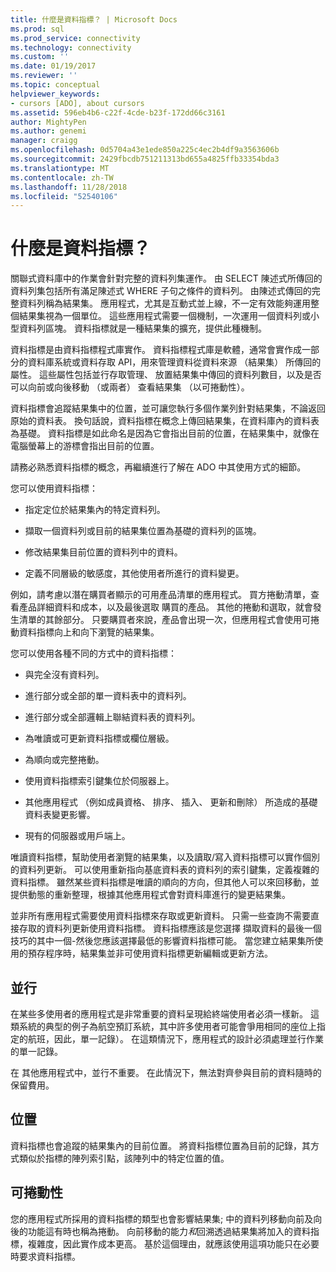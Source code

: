 ```yaml
---
title: 什麼是資料指標？ | Microsoft Docs
ms.prod: sql
ms.prod_service: connectivity
ms.technology: connectivity
ms.custom: ''
ms.date: 01/19/2017
ms.reviewer: ''
ms.topic: conceptual
helpviewer_keywords:
- cursors [ADO], about cursors
ms.assetid: 596eb4b6-c22f-4cde-b23f-172dd66c3161
author: MightyPen
ms.author: genemi
manager: craigg
ms.openlocfilehash: 0d5704a43e1ede850a225c4ec2b4df9a3563606b
ms.sourcegitcommit: 2429fbcdb751211313bd655a4825ffb33354bda3
ms.translationtype: MT
ms.contentlocale: zh-TW
ms.lasthandoff: 11/28/2018
ms.locfileid: "52540106"
---
```

# <a name="what-is-a-cursor"></a>什麼是資料指標？
關聯式資料庫中的作業會針對完整的資料列集運作。 由 SELECT 陳述式所傳回的資料列集包括所有滿足陳述式 WHERE 子句之條件的資料列。 由陳述式傳回的完整資料列稱為結果集。 應用程式，尤其是互動式並上線，不一定有效能夠運用整個結果集視為一個單位。 這些應用程式需要一個機制，一次運用一個資料列或小型資料列區塊。 資料指標就是一種結果集的擴充，提供此種機制。  
  
 資料指標是由資料指標程式庫實作。 資料指標程式庫是軟體，通常會實作成一部分的資料庫系統或資料存取 API，用來管理資料從資料來源 （結果集） 所傳回的屬性。 這些屬性包括並行存取管理、 放置結果集中傳回的資料列數目，以及是否可以向前或向後移動 （或兩者） 查看結果集 （以可捲動性）。  
  
 資料指標會追蹤結果集中的位置，並可讓您執行多個作業列針對結果集，不論返回原始的資料表。 換句話說，資料指標在概念上傳回結果集，在資料庫內的資料表為基礎。 資料指標是如此命名是因為它會指出目前的位置，在結果集中，就像在電腦螢幕上的游標會指出目前的位置。  
  
 請務必熟悉資料指標的概念，再繼續進行了解在 ADO 中其使用方式的細節。  
  
 您可以使用資料指標：  
  
-   指定定位於結果集內的特定資料列。  
  
-   擷取一個資料列或目前的結果集位置為基礎的資料列的區塊。  
  
-   修改結果集目前位置的資料列中的資料。  
  
-   定義不同層級的敏感度，其他使用者所進行的資料變更。  
  
 例如，請考慮以潛在購買者顯示的可用產品清單的應用程式。 買方捲動清單，查看產品詳細資料和成本，以及最後選取 購買的產品。 其他的捲動和選取，就會發生清單的其餘部分。 只要購買者來說，產品會出現一次，但應用程式會使用可捲動資料指標向上和向下瀏覽的結果集。  
  
 您可以使用各種不同的方式中的資料指標：  
  
-   與完全沒有資料列。  
  
-   進行部分或全部的單一資料表中的資料列。  
  
-   進行部分或全部邏輯上聯結資料表的資料列。  
  
-   為唯讀或可更新資料指標或欄位層級。  
  
-   為順向或完整捲動。  
  
-   使用資料指標索引鍵集位於伺服器上。  
  
-   其他應用程式 （例如成員資格、 排序、 插入、 更新和刪除） 所造成的基礎資料表變更影響。  
  
-   現有的伺服器或用戶端上。  
  
 唯讀資料指標，幫助使用者瀏覽的結果集，以及讀取/寫入資料指標可以實作個別的資料列更新。 可以使用重新指向基底資料表的資料列的索引鍵集，定義複雜的資料指標。 雖然某些資料指標是唯讀的順向的方向，但其他人可以來回移動，並提供動態的重新整理，根據其他應用程式會對資料庫進行的變更結果集。  
  
 並非所有應用程式需要使用資料指標來存取或更新資料。 只需一些查詢不需要直接存取的資料列更新使用資料指標。 資料指標應該是您選擇 擷取資料的最後一個技巧的其中一個-然後您應該選擇最低的影響資料指標可能。 當您建立結果集所使用的預存程序時，結果集並非可使用資料指標更新編輯或更新方法。  
  
## <a name="concurrency"></a>並行  
 在某些多使用者的應用程式是非常重要的資料呈現給終端使用者必須一樣新。 這類系統的典型的例子為航空預訂系統，其中許多使用者可能會爭用相同的座位上指定的航班，因此，單一記錄）。 在這類情況下，應用程式的設計必須處理並行作業的單一記錄。  
  
 在 其他應用程式中，並行不重要。 在此情況下，無法對齊參與目前的資料隨時的保留費用。  
  
## <a name="position"></a>位置  
 資料指標也會追蹤的結果集內的目前位置。 將資料指標位置為目前的記錄，其方式類似於指標的陣列索引點，該陣列中的特定位置的值。  
  
## <a name="scrollability"></a>可捲動性  
 您的應用程式所採用的資料指標的類型也會影響結果集; 中的資料列移動向前及向後的功能這有時也稱為捲動。 向前移動的能力*和*回溯透過結果集將加入的資料指標，複雜度，因此實作成本更高。 基於這個理由，就應該使用這項功能只在必要時要求資料指標。
